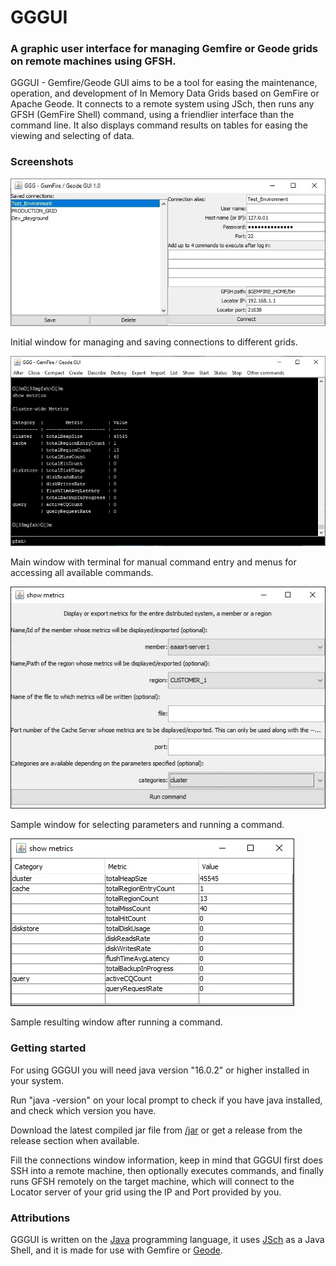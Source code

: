 # GGGUI
### A graphic user interface for managing Gemfire or Geode grids on remote machines using GFSH.

GGGUI - Gemfire/Geode GUI aims to be a tool for easing the maintenance, operation, and development of In Memory Data Grids based on GemFire or Apache Geode.
It connects to a remote system using JSch, then runs any GFSH (GemFire Shell) command, using a friendlier interface than the command line.
It also displays command results on tables for easing the viewing and selecting of data.

### Screenshots

![Screenshot](img/connections_window.jpg)

Initial window for managing and saving connections to different grids.

![Screenshot](img/main_window.jpg)

Main window with terminal for manual command entry and menus for accessing all available commands.

![Screenshot](img/command_window.jpg)

Sample window for selecting parameters and running a command.

![Screenshot](img/result_window.jpg)

Sample resulting window after running a command.

### Getting started

For using GGGUI you will need java version "16.0.2" or higher installed in your system.

Run "java -version" on your local prompt to check if you have java installed, and check which version you have.

Download the latest compiled jar file from [/jar](https://github.com/ldom22/GGGUI/tree/main/jar) or get a release from the release section when available.

Fill the connections window information, keep in mind that GGGUI first does SSH into a remote machine, then optionally executes commands, and finally runs GFSH remotely on the target machine, which will connect to the Locator server of your grid using the IP and Port provided by you.

### Attributions

GGGUI is written on the [Java](http://www.java.com) programming language, it uses [JSch](http://www.jcraft.com/jsch/) as a Java Shell, and it is made for use with Gemfire or [Geode](https://github.com/apache/geode).


